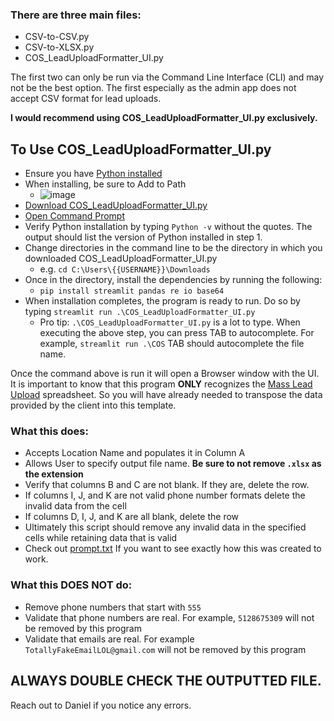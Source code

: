 ### There are three main files:
- CSV-to-CSV.py
- CSV-to-XLSX.py
- COS_LeadUploadFormatter_UI.py

The first two can only be run via the Command Line Interface (CLI) and may not be the best option. The first especially as the admin app does not accept CSV format for lead uploads.

**I would recommend using COS_LeadUploadFormatter_UI.py exclusively.**

## To Use COS_LeadUploadFormatter_UI.py
- Ensure you have [Python installed](https://www.python.org/downloads/)
- When installing, be sure to Add to Path 
  - ![image](https://user-images.githubusercontent.com/26580229/235505498-0fe01c61-1ea8-4a40-90da-3cd7624e44c8.png)
- [Download COS_LeadUploadFormatter_UI.py](https://github.com/ddriver88/OS_Upload/blob/095850f335c9fc6598fa5b7b183ae259a702b6b1/COS_LeadUploadFormatter_UI.py)
- [Open Command Prompt](https://www.howtogeek.com/235101/10-ways-to-open-the-command-prompt-in-windows-10/)
- Verify Python installation by typing `Python -v` without the quotes. The output should list the version of Python installed in step 1.
- Change directories in the command line to be the directory in which you downloaded COS_LeadUploadFormatter_UI.py
  - e.g. `cd C:\Users\{{USERNAME}}\Downloads`
- Once in the directory, install the dependencies by running the following:
  - `pip install streamlit pandas re io base64`
- When installation completes, the program is ready to run. Do so by typing `streamlit run .\COS_LeadUploadFormatter_UI.py`
  - Pro tip: `.\COS_LeadUploadFormatter_UI.py` is a lot to type. When executing the above step, you can press TAB to autocomplete. For example, `streamlit run .\COS` TAB should autocomplete the file name.

Once the command above is run it will open a Browser window with the UI. It is important to know that this program **ONLY** recognizes the [Mass Lead Upload](https://docs.google.com/spreadsheets/d/1TdDRkGD3GAybdcoGOje7oNIxfIOIIMME/edit#gid=320862359) spreadsheet. So you will have already needed to transpose the data provided by the client into this template.

### What this does:
- Accepts Location Name and populates it in Column A
- Allows User to specify output file name. **Be sure to not remove `.xlsx` as the extension**
- Verify that columns B and C are not blank. If they are, delete the row.
- If columns I, J, and K are not valid phone number formats delete the invalid data from the cell
- If columns D, I, J, and K are all blank, delete the row
- Ultimately this script should remove any invalid data in the specified cells while retaining data that is valid
- Check out [prompt.txt](https://github.com/ddriver88/OS_Upload/blob/997de75428755cfba0498530894c756c0cd02c7b/prompt.txt) If you want to see exactly how this was created to work.

### What this DOES NOT do:
- Remove phone numbers that start with `555`
- Validate that phone numbers are real. For example, `5128675309` will not be removed by this program
- Validate that emails are real. For example `TotallyFakeEmailLOL@gmail.com` will not be removed by this program

## ALWAYS DOUBLE CHECK THE OUTPUTTED FILE.

Reach out to Daniel if you notice any errors.
